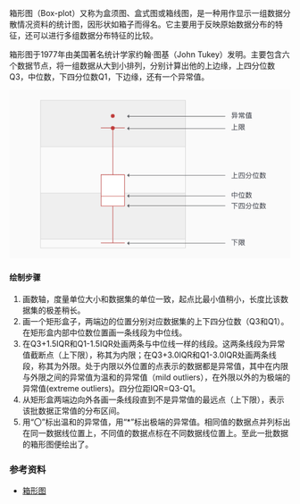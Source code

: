 
箱形图（Box-plot）又称为盒须图、盒式图或箱线图，是一种用作显示一组数据分散情况资料的统计图，因形状如箱子而得名。它主要用于反映原始数据分布的特征，还可以进行多组数据分布特征的比较。

箱形图于1977年由美国著名统计学家约翰·图基（John Tukey）发明。主要包含六个数据节点，将一组数据从大到小排列，分别计算出他的上边缘，上四分位数Q3，中位数，下四分位数Q1，下边缘，还有一个异常值。

![箱型图](/箱型图.png)

#### 绘制步骤

1. 画数轴，度量单位大小和数据集的单位一致，起点比最小值稍小，长度比该数据集的极差稍长。
2. 画一个矩形盒子，两端边的位置分别对应数据集的上下四分位数（Q3和Q1）。在矩形盒内部中位数位置画一条线段为中位线。
3. 在Q3+1.5IQR和Q1-1.5IQR处画两条与中位线一样的线段。这两条线段为异常值截断点（上下限），称其为内限；在Q3+3.0IQR和Q1-3.0IQR处画两条线段，称其为外限。处于内限以外位置的点表示的数据都是异常值，其中在内限与外限之间的异常值为温和的异常值（mild outliers），在外限以外的为极端的异常值(extreme outliers)。四分位距IQR=Q3-Q1。
4. 从矩形盒两端边向外各画一条线段直到不是异常值的最远点（上下限），表示该批数据正常值的分布区间。
5. 用“〇”标出温和的异常值，用“*”标出极端的异常值。相同值的数据点并列标出在同一数据线位置上，不同值的数据点标在不同数据线位置上。至此一批数据的箱形图便绘出了。

### 参考资料

- [箱形图](https://baike.baidu.com/item/箱形图)